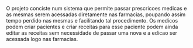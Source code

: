 O projeto conciste num sistema que permite passar prescricoes medicas e as mesmas serem acessadas diretamente nas farmacias, poupando assim tempo perdido nas mesmas e facilitando tal procedimento.
Os medicos podem criar pacientes e criar receitas para esse paciente podem ainda editar as receitas sem necessidade de passar uma nova e a edicao ser acessada logo nas farmacias.
